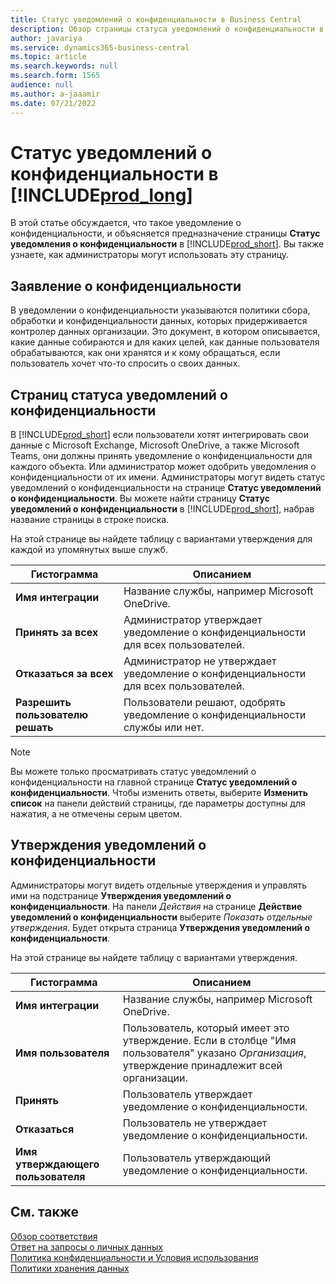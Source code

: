 ```yaml
---
title: Статус уведомлений о конфиденциальности в Business Central
description: Обзор страницы статуса уведомлений о конфиденциальности в Business Central
author: javariya
ms.service: dynamics365-business-central
ms.topic: article
ms.search.keywords: null
ms.search.form: 1565
audience: null
ms.author: a-jaaamir
ms.date: 07/21/2022
---
```


# <a name="privacy-notices-status-in-"></a>Статус уведомлений о конфиденциальности в [!INCLUDE[prod_long](includes/prod_long.md)]

В этой статье обсуждается, что такое уведомление о конфиденциальности, и объясняется предназначение страницы **Статус уведомления о конфиденциальности** в [!INCLUDE[prod_short](includes/prod_short.md)]. Вы также узнаете, как администраторы могут использовать эту страницу.

## <a name="privacy-notice"></a>Заявление о конфиденциальности

В уведомлении о конфиденциальности указываются политики сбора, обработки и конфиденциальности данных, которых придерживается контролер данных организации. Это документ, в котором описывается, какие данные собираются и для каких целей, как данные пользователя обрабатываются, как они хранятся и к кому обращаться, если пользователь хочет что-то спросить о своих данных. 

## <a name="privacy-notices-status-page"></a>Страниц статуса уведомлений о конфиденциальности

В [!INCLUDE[prod_short](includes/prod_short.md)] если пользователи хотят интегрировать свои данные с Microsoft Exchange, Microsoft OneDrive, а также Microsoft Teams, они должны принять уведомление о конфиденциальности для каждого объекта. Или администратор может одобрить уведомления о конфиденциальности от их имени. Администраторы могут видеть статус уведомлений о конфиденциальности на странице **Статус уведомлений о конфиденциальности**. Вы можете найти страницу **Статус уведомлений о конфиденциальности** в [!INCLUDE[prod_short](includes/prod_short.md)], набрав название страницы в строке поиска.  

На этой странице вы найдете таблицу с вариантами утверждения для каждой из упомянутых выше служб. 

| Гистограмма | Описанием |
| ----------- | ----------- | 
| **Имя интеграции** | Название службы, например Microsoft OneDrive. |
| **Принять за всех** | Администратор утверждает уведомление о конфиденциальности для всех пользователей. |
| **Отказаться за всех** | Администратор не утверждает уведомление о конфиденциальности для всех пользователей. |
| **Разрешить пользователю решать** | Пользователи решают, одобрять уведомление о конфиденциальности службы или нет. |

> [!NOTE]
> Вы можете только просматривать статус уведомлений о конфиденциальности на главной странице **Статус уведомлений о конфиденциальности**. Чтобы изменить ответы, выберите **Изменить список** на панели действий страницы, где параметры доступны для нажатия, а не отмечены серым цветом.

## <a name="privacy-notice-approvals"></a>Утверждения уведомлений о конфиденциальности

Администраторы могут видеть отдельные утверждения и управлять ими на подстранице **Утверждения уведомлений о конфиденциальности**. На панели *Действия* на странице **Действие уведомлений о конфиденциальности** выберите *Показать отдельные* *утверждения*. Будет открыта страница **Утверждения уведомлений о конфиденциальности**.<br>

На этой странице вы найдете таблицу с вариантами утверждения. 

| Гистограмма | Описанием |
| ----------- | ----------- | 
| **Имя интеграции** | Название службы, например Microsoft OneDrive. |
| **Имя пользователя** | Пользователь, который имеет это утверждение. Если в столбце "Имя пользователя" указано *Организация*, утверждение принадлежит всей организации. 
| **Принять** | Пользователь утверждает уведомление о конфиденциальности. |
| **Отказаться** | Пользователь не утверждает уведомление о конфиденциальности. |
| **Имя утверждающего пользователя** | Пользователь утверждающий уведомление о конфиденциальности. |

## <a name="see-also"></a>См. также

[Обзор соответствия](/dynamics365/business-central/compliance/compliance-overview)  
[Ответ на запросы о личных данных](/dynamics365/business-central/admin-responding-to-requests-about-personal-data)  
[Политика конфиденциальности и Условия использования ](/dynamics365/business-central/dev-itpro/developer/readiness/readiness-checklist-i-privacypolicy-termsofuse)  
[Политики хранения данных](/dynamics365-release-plan/2020wave2/smb/dynamics365-business-central/define-retention-policies) 

